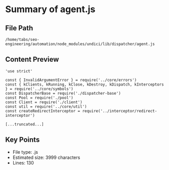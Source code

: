 # Summary of agent.js
  
## File Path
`/home/tabs/seo-engineering/automation/node_modules/undici/lib/dispatcher/agent.js`

## Content Preview
```
'use strict'

const { InvalidArgumentError } = require('../core/errors')
const { kClients, kRunning, kClose, kDestroy, kDispatch, kInterceptors } = require('../core/symbols')
const DispatcherBase = require('./dispatcher-base')
const Pool = require('./pool')
const Client = require('./client')
const util = require('../core/util')
const createRedirectInterceptor = require('../interceptor/redirect-interceptor')

[...truncated...]
```

## Key Points
- File type: .js
- Estimated size: 3999 characters
- Lines: 130
